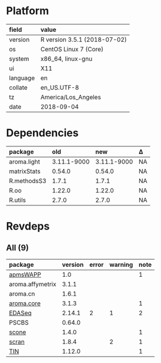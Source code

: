 # Platform

|field    |value                        |
|:--------|:----------------------------|
|version  |R version 3.5.1 (2018-07-02) |
|os       |CentOS Linux 7 (Core)        |
|system   |x86_64, linux-gnu            |
|ui       |X11                          |
|language |en                           |
|collate  |en_US.UTF-8                  |
|tz       |America/Los_Angeles          |
|date     |2018-09-04                   |

# Dependencies

|package     |old         |new         |Δ  |
|:-----------|:-----------|:-----------|:--|
|aroma.light |3.11.1-9000 |3.11.1-9000 |NA |
|matrixStats |0.54.0      |0.54.0      |NA |
|R.methodsS3 |1.7.1       |1.7.1       |NA |
|R.oo        |1.22.0      |1.22.0      |NA |
|R.utils     |2.7.0       |2.7.0       |NA |

# Revdeps

## All (9)

|package                             |version |error |warning |note |
|:-----------------------------------|:-------|:-----|:-------|:----|
|[apmsWAPP](problems.md#apmswapp)    |1.0     |      |        |1    |
|aroma.affymetrix                    |3.1.1   |      |        |     |
|aroma.cn                            |1.6.1   |      |        |     |
|[aroma.core](problems.md#aromacore) |3.1.3   |      |        |1    |
|[EDASeq](problems.md#edaseq)        |2.14.1  |2     |1       |2    |
|PSCBS                               |0.64.0  |      |        |     |
|[scone](problems.md#scone)          |1.4.0   |      |        |1    |
|[scran](problems.md#scran)          |1.8.4   |      |2       |1    |
|[TIN](problems.md#tin)              |1.12.0  |      |        |1    |

